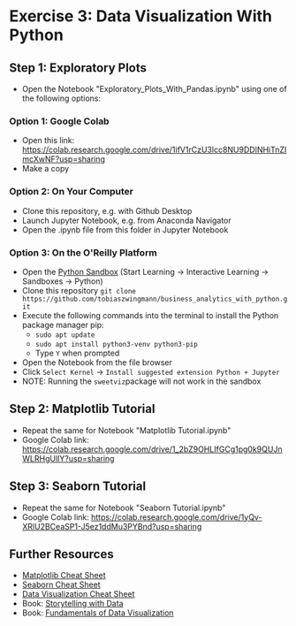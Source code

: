 # Exercise 3: Data Visualization With Python

## Step 1: Exploratory Plots
* Open the Notebook "Exploratory_Plots_With_Pandas.ipynb" using one of the following options:


### Option 1: Google Colab
* Open this link: https://colab.research.google.com/drive/1ifV1rCzU3lcc8NU9DDINHiTnZImcXwNF?usp=sharing
* Make a copy


### Option 2: On Your Computer
* Clone this repository, e.g. with Github Desktop
* Launch Jupyter Notebook, e.g. from Anaconda Navigator 
* Open the .ipynb file from this folder in Jupyter Notebook

### Option 3: On the O'Reilly Platform
* Open the [Python Sandbox](https://learning.oreilly.com/scenarios/python-sandbox/9781492062844/) 
(Start Learning -> Interactive Learning -> Sandboxes -> Python)
* Clone this repository
`git clone https://github.com/tobiaszwingmann/business_analytics_with_python.git`
* Execute the following commands into the terminal to install the Python package manager pip:
	* `sudo apt update`
	* `sudo apt install python3-venv python3-pip`
	* Type `Y` when prompted
* Open the Notebook from the file browser
* Click `Select Kernel` -> `Install suggested extension Python + Jupyter`
* NOTE: Running the `sweetviz`package will not work in the sandbox

## Step 2: Matplotlib Tutorial
* Repeat the same for Notebook "Matplotlib Tutorial.ipynb"
* Google Colab link: https://colab.research.google.com/drive/1_2bZ9OHLIfGCg1pg0k9QUJnWLRHgUlIY?usp=sharing

## Step 3: Seaborn Tutorial
* Repeat the same for Notebook "Seaborn Tutorial.ipynb"
* Google Colab link: https://colab.research.google.com/drive/1yQv-XRlU2BCeaSP1-J5ez1ddMu3PYBnd?usp=sharing

## Further Resources
* [Matplotlib Cheat Sheet](https://www.datacamp.com/cheat-sheet/matplotlib-cheat-sheet-plotting-in-python)
* [Seaborn Cheat Sheet](https://www.datacamp.com/cheat-sheet/python-seaborn-cheat-sheet)
* [Data Visualization Cheat Sheet](https://policyviz.com/2018/08/07/dataviz-cheatsheet/)
* Book: [Storytelling with Data](https://learning.oreilly.com/library/view/storytelling-with-data/9781119002253/)
* Book: [Fundamentals of Data Visualization](https://learning.oreilly.com/library/view/fundamentals-of-data/9781492031079/)